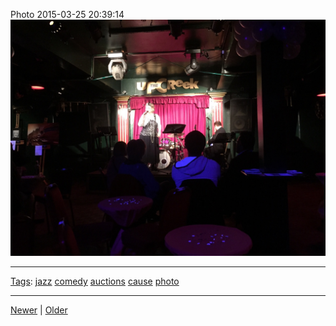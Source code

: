 <!--
title: Photo 2015-03-25 20
date: 2020-06-28T14:49:39.881Z
tags: jazz, comedy, auctions, cause, photo
-->




Photo 2015-03-25 20:39:14
![](114607145132-0.jpg)

<!--BOTTOM-POST-NAVIGATION-->
---

[Tags](tags.md): [jazz](tag-jazz.md) [comedy](tag-comedy.md) [auctions](tag-auctions.md) [cause](tag-cause.md) [photo](tag-photo.md)

---

[Newer](113862039837.md) | [Older](115138807662.md)